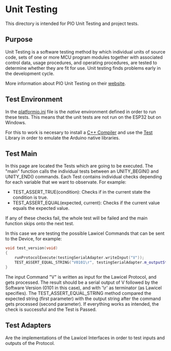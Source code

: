 # Unit Testing

This directory is intended for PIO Unit Testing and project tests.

## Purpose

Unit Testing is a software testing method by which individual units of
source code, sets of one or more MCU program modules together with associated
control data, usage procedures, and operating procedures, are tested to
determine whether they are fit for use. Unit testing finds problems early
in the development cycle.

More information about PIO Unit Testing on their [website](https://docs.platformio.org/page/plus/unit-testing.html).

## Test Environment

In the [platformio.ini](../platformio.ini) file is the *native* environment defined in order to run these tests. This means that the unit tests are not run on the ESP32 but on Windows.

For this to work is necesary to install a [C++ Compiler](https://dev.to/gamegods3/how-to-install-gcc-in-windows-10-the-easier-way-422j) and use the [Test](../lib/Test) Library in order to emulate the Arduino native libraries.

## Test Main

In this page are located the Tests which are going to be executed.
The "main" function calls the individual tests between an UNITY_BEGIN() and UNITY_END() commands.
Each Test contains individual checks depending for each variable that we want to observate.
For example:

- TEST_ASSERT_TRUE(condition): Checks if in the current state the condition is true.
- TEST_ASSERT_EQUAL(expected, current): Checks if the current value equals the expected value.

If any of these checks fail, the whole test will be failed and the main function skips onto the next test.

In this case we are testing the possible Lawicel Commands that can be sent to the Device, for example:

```cpp
void test_version(void)
{
    runProtocolExecute(testingSerialAdapter.writeInput("V"));
    TEST_ASSERT_EQUAL_STRING("V0101\r", testingSerialAdapter.m_outputString.c_str());
}
```

The input Command "V" is written as input for the Lawicel Protocol, and gets processed. The result should be a serial output of V followed by the Software Version (0101 in this case), and with '\r' as terminator (as Lawicel specifies). The TEST_ASSERT_EQUAL_STRING method compared the expected string (first parameter) with the output string after the command gets processed (second parameter). If everything works as intended, the check is successful and the Test is Passed.

## Test Adapters

Are the implementations of the Lawicel Interfaces in order to test inputs and outputs of the Protocol.
